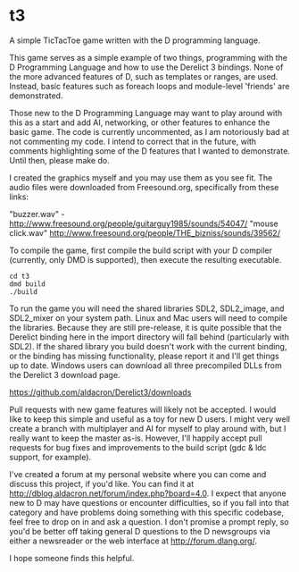 t3
==

A simple TicTacToe game written with the D programming language.

This game serves as a simple example of two things, programming with the D Programming Language and how to use the Derelict 3 bindings. None of the more advanced features of D, such as templates or ranges, are used. Instead, basic features such as foreach loops and module-level 'friends' are demonstrated.

Those new to the D Programming Language may want to play around with this as a start and add AI, networking, or other features to enhance the basic game. The code is currently uncommented, as I am notoriously bad at not commenting my code. I intend to correct that in the future, with comments highlighting some of the D features that I wanted to demonstrate. Until then, please make do.

I created the graphics myself and you may use them as you see fit. The audio files were downloaded from Freesound.org, specifically from these links:

"buzzer.wav" - http://www.freesound.org/people/guitarguy1985/sounds/54047/
"mouse click.wav" http://www.freesound.org/people/THE_bizniss/sounds/39562/

To compile the game, first compile the build script with your D compiler (currently, only DMD is supported), then
execute the resulting executable.

```
cd t3
dmd build
./build
```

To run the game you will need the shared libraries SDL2, SDL2_image, and SDL2_mixer on your system path. Linux and Mac users will need to compile the libraries. Because they are still pre-release, it is quite possible that the Derelict binding here in the import directory will fall behind (particularly with SDL2). If the shared library you build doesn't work with the current binding, or the binding has missing functionality, please report it and I'll get things up to date. Windows users can download all three precompiled DLLs from the Derelict 3 download page.

https://github.com/aldacron/Derelict3/downloads

Pull requests with new game features will likely not be accepted. I would like to keep this simple and useful as a toy for new D users. I might very well create a branch with multiplayer and AI for myself to play around with, but I really want to keep the master as-is. However, I'll happily accept pull requests for bug fixes and improvements to the build script (gdc & ldc support, for example).

I've created a forum at my personal website where you can come and discuss this project, if you'd like. You can find it at http://dblog.aldacron.net/forum/index.php?board=4.0. I expect that anyone new to D may have questions or encounter difficulties, so if you fall into that category and have problems doing something with this specific codebase, feel free to drop on in and ask a question. I don't promise a prompt reply, so you'd be better off taking general D questions to the D newsgroups via either a newsreader or the web interface at http://forum.dlang.org/.

I hope someone finds this helpful.
